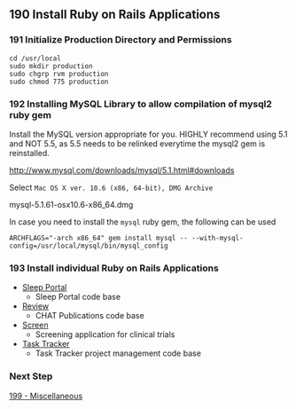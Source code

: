 ## 190 Install Ruby on Rails Applications

### 191 Initialize Production Directory and Permissions

```
cd /usr/local
sudo mkdir production
sudo chgrp rvm production
sudo chmod 775 production
```

### 192 Installing MySQL Library to allow compilation of mysql2 ruby gem

Install the MySQL version appropriate for you.
HIGHLY recommend using 5.1 and NOT 5.5, as 5.5 needs to be relinked everytime the mysql2 gem is reinstalled.

  http://www.mysql.com/downloads/mysql/5.1.html#downloads

Select `Mac OS X ver. 10.6 (x86, 64-bit), DMG Archive`

  mysql-5.1.61-osx10.6-x86_64.dmg

In case you need to install the `mysql` ruby gem, the following can be used

```
ARCHFLAGS="-arch x86_64" gem install mysql -- --with-mysql-config=/usr/local/mysql/bin/mysql_config
```

### 193 Install individual Ruby on Rails Applications

- [Sleep Portal](https://github.com/sleepepi/sleepportal)
  - Sleep Portal code base
- [Review](https://github.com/remomueller/review)
  - CHAT Publications code base
- [Screen](https://github.com/remomueller/screen)
  - Screening application for clinical trials
- [Task Tracker](https://github.com/remomueller/tasktracker)
  - Task Tracker project management code base

### Next Step

[199 - Miscellaneous](https://github.com/remomueller/documentation/tree/master/macos/199-miscellaneous.md)
